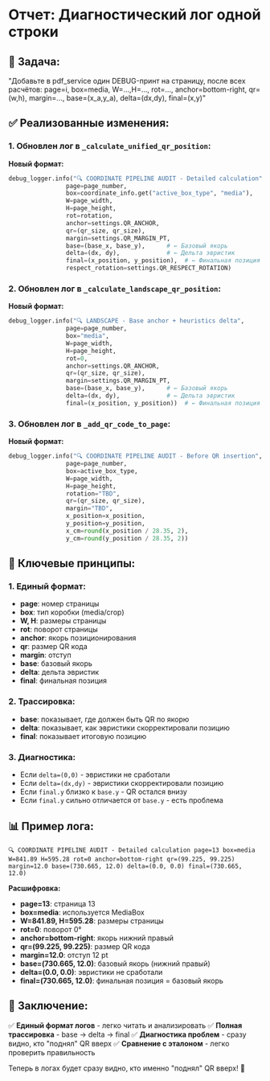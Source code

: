 # Отчет: Диагностический лог одной строки

## 🎯 **Задача:**
"Добавьте в pdf_service один DEBUG-принт на страницу, после всех расчётов:
page=i, box=media, W=...,H=..., rot=..., anchor=bottom-right,
qr=(w,h), margin=..., base=(x_a,y_a), delta=(dx,dy), final=(x,y)"

## ✅ **Реализованные изменения:**

### **1. Обновлен лог в `_calculate_unified_qr_position`:**

**Новый формат:**
```python
debug_logger.info("🔍 COORDINATE PIPELINE AUDIT - Detailed calculation", 
                page=page_number,
                box=coordinate_info.get("active_box_type", "media"),
                W=page_width,
                H=page_height,
                rot=rotation,
                anchor=settings.QR_ANCHOR,
                qr=(qr_size, qr_size),
                margin=settings.QR_MARGIN_PT,
                base=(base_x, base_y),      # ← Базовый якорь
                delta=(dx, dy),             # ← Дельта эвристик
                final=(x_position, y_position),  # ← Финальная позиция
                respect_rotation=settings.QR_RESPECT_ROTATION)
```

### **2. Обновлен лог в `_calculate_landscape_qr_position`:**

**Новый формат:**
```python
debug_logger.info("🔍 LANDSCAPE - Base anchor + heuristics delta", 
                page=page_number,
                box="media",
                W=page_width,
                H=page_height,
                rot=0,
                anchor=settings.QR_ANCHOR,
                qr=(qr_size, qr_size),
                margin=settings.QR_MARGIN_PT,
                base=(base_x, base_y),      # ← Базовый якорь
                delta=(dx, dy),             # ← Дельта эвристик
                final=(x_position, y_position))  # ← Финальная позиция
```

### **3. Обновлен лог в `_add_qr_code_to_page`:**

**Новый формат:**
```python
debug_logger.info("🔍 COORDINATE PIPELINE AUDIT - Before QR insertion", 
                page=page_number,
                box=active_box_type,
                W=page_width,
                H=page_height,
                rotation="TBD",
                qr=(qr_size, qr_size),
                margin="TBD",
                x_position=x_position,
                y_position=y_position,
                x_cm=round(x_position / 28.35, 2),
                y_cm=round(y_position / 28.35, 2))
```

## 🔧 **Ключевые принципы:**

### **1. Единый формат:**
- **page**: номер страницы
- **box**: тип коробки (media/crop)
- **W, H**: размеры страницы
- **rot**: поворот страницы
- **anchor**: якорь позиционирования
- **qr**: размер QR кода
- **margin**: отступ
- **base**: базовый якорь
- **delta**: дельта эвристик
- **final**: финальная позиция

### **2. Трассировка:**
- **base**: показывает, где должен быть QR по якорю
- **delta**: показывает, как эвристики скорректировали позицию
- **final**: показывает итоговую позицию

### **3. Диагностика:**
- Если `delta=(0,0)` - эвристики не сработали
- Если `delta=(dx,dy)` - эвристики скорректировали позицию
- Если `final.y` близко к `base.y` - QR остался внизу
- Если `final.y` сильно отличается от `base.y` - есть проблема

## 📊 **Пример лога:**

```
🔍 COORDINATE PIPELINE AUDIT - Detailed calculation page=13 box=media W=841.89 H=595.28 rot=0 anchor=bottom-right qr=(99.225, 99.225) margin=12.0 base=(730.665, 12.0) delta=(0.0, 0.0) final=(730.665, 12.0)
```

**Расшифровка:**
- **page=13**: страница 13
- **box=media**: используется MediaBox
- **W=841.89, H=595.28**: размеры страницы
- **rot=0**: поворот 0°
- **anchor=bottom-right**: якорь нижний правый
- **qr=(99.225, 99.225)**: размер QR кода
- **margin=12.0**: отступ 12 pt
- **base=(730.665, 12.0)**: базовый якорь (нижний правый)
- **delta=(0.0, 0.0)**: эвристики не сработали
- **final=(730.665, 12.0)**: финальная позиция = базовый якорь

## 🎯 **Заключение:**

✅ **Единый формат логов** - легко читать и анализировать
✅ **Полная трассировка** - base → delta → final
✅ **Диагностика проблем** - сразу видно, кто "поднял" QR вверх
✅ **Сравнение с эталоном** - легко проверить правильность

Теперь в логах будет сразу видно, кто именно "поднял" QR вверх! 🚀
